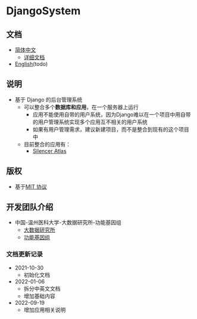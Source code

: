 # DjangoSystem

## 文档

- [简体中文](README.md)
    - [详细文档](Docs/zh-Hans/index.md)
- [English](Docs/en-US/README.md)(todo)

## 说明

- 基于 Django 的后台管理系统
    - 可以整合多个**数据库和应用**，在一个服务器上运行
        - 应用不能使用自带的用户系统，因为Django难以在一个项目中用自带的用户管理系统实现多个应用互不相关的用户系统
        - 如果有用户管理需求，建议新建项目，而不是整合到现有的这个项目中
    - 目前整合的应用有：
        - [Silencer Atlas](Docs/zh-Hans/SilencerAtlas/README.md)

## 版权

- 基于[MIT 协议](LICENSE)

## 开发团队介绍

- 中国-温州医科大学-大数据研究所-功能基因组
    - [大数据研究所](http://www.ibbd.ac.cn/)
    - [功能基因组](https://yuan-group.github.io/)

### 文档更新记录

- 2021-10-30
    - 初始化文档
- 2022-01-06
    - 拆分中英文文档
    - 增加基础内容
- 2022-09-19
    - 增加应用相关说明